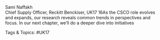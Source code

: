  
Sami Naffakh  
Chief Supply Officer, Reckitt Benckiser, UK17
16As the CSCO role evolves and expands, our research reveals common trends in 
perspectives and focus. In our next chapter, we’ll do a deeper dive into initiatives 

   Tags & Topics:
   #UK17